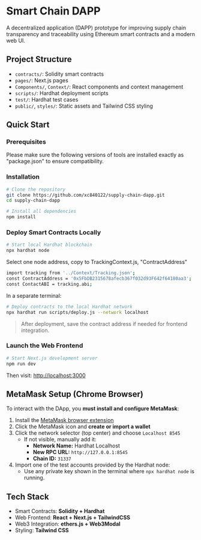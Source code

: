 # Smart Chain DAPP

A decentralized application (DAPP) prototype for improving supply chain transparency and traceability using Ethereum smart contracts and a modern web UI.

## Project Structure

- `contracts/`: Solidity smart contracts
- `pages/`: Next.js pages
- `Components/`, `Context/`: React components and context management
- `scripts/`: Hardhat deployment scripts
- `test/`: Hardhat test cases
- `public/`, `styles/`: Static assets and Tailwind CSS styling

## Quick Start

### Prerequisites

Please make sure the following versions of tools are installed exactly as "package.json" to ensure compatibility.

### Installation

```bash
# Clone the repository
git clone https://github.com/xc840122/supply-chain-dapp.git
cd supply-chain-dapp

# Install all dependencies
npm install
```

### Deploy Smart Contracts Locally

```bash
# Start local Hardhat blockchain
npx hardhat node
```

Select one node address, copy to TrackingContext.js, "ContractAddress"

```bash
import tracking from '../Context/Tracking.json';
const ContractAddress = '0x5FbDB2315678afecb367f032d93F642f64180aa3';
const ContactABI = tracking.abi;
```

In a separate terminal:

```bash
# Deploy contracts to the local Hardhat network
npx hardhat run scripts/deploy.js --network localhost
```

> After deployment, save the contract address if needed for frontend integration.

### Launch the Web Frontend

```bash
# Start Next.js development server
npm run dev
```

Then visit: [http://localhost:3000](http://localhost:3000)

## MetaMask Setup (Chrome Browser)

To interact with the DApp, you **must install and configure MetaMask**:

1. Install the [MetaMask browser extension](https://metamask.io/)
2. Click the MetaMask icon and **create or import a wallet**
3. Click the network selector (top center) and choose `Localhost 8545`
   - If not visible, manually add it:
     - **Network Name:** Hardhat Localhost
     - **New RPC URL:** `http://127.0.0.1:8545`
     - **Chain ID:** `31337`
4. Import one of the test accounts provided by the Hardhat node:
   - Use any private key shown in the terminal where `npx hardhat node` is running.

## Tech Stack

- Smart Contracts: **Solidity + Hardhat**
- Web Frontend: **React + Next.js + TailwindCSS**
- Web3 Integration: **ethers.js + Web3Modal**
- Styling: **Tailwind CSS**
